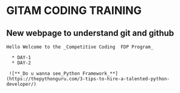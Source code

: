 # GITAM CODING TRAINING

## New webpage to understand **git and github**

    Hello Welcome to the _Competitive Coding  FDP Program_

      * DAY-1
      * DAY-2

     ![**_Do u wanna see_Python Framework_**] (https://thepythonguru.com/3-tips-to-hire-a-talented-python-developer/)

